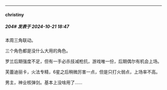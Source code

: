 ﻿
*****

####  christiny  
##### 204#       发表于 2024-10-21 18:47

本周三角联动。

三个角色都是没什么大用的角色。

罗兰后期强度不足，但有一手必杀技减枪抗，游戏唯一份，后期偶尔有机会上场。

芙蕾迪丽卡，火法专精，6星之后稍微厉害一点，但是只打火弱点，上场率不高。

男主，神业核弹剑。基本上没啥用了……

